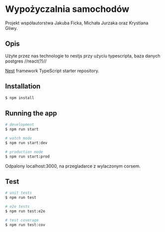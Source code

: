# Wypożyczalnia samochodów

Projekt współautorstwa Jakuba Ficka, Michała Jurzaka oraz Krystiana Gliwy.

## Opis

Użyte przez nas technologie to nestjs przy użyciu typescripta, baza danych postgres //react(?)//

[Nest](https://github.com/nestjs/nest) framework TypeScript starter repository.

## Installation

```bash
$ npm install
```

## Running the app

```bash
# development
$ npm run start

# watch mode
$ npm run start:dev

# production mode
$ npm run start:prod
```
Odpalony localhost:3000, na przegladarce z wylaczonym corsem.

## Test

```bash
# unit tests
$ npm run test

# e2e tests
$ npm run test:e2e

# test coverage
$ npm run test:cov
```
